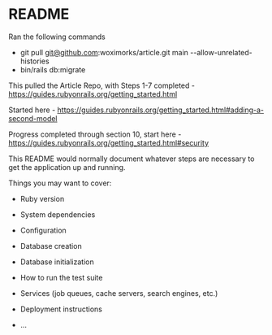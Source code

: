 # README

Ran the following commands 
- git pull git@github.com:woximorks/article.git main --allow-unrelated-histories
- bin/rails db:migrate

This pulled the Article Repo, with Steps 1-7 completed - https://guides.rubyonrails.org/getting_started.html

Started here - https://guides.rubyonrails.org/getting_started.html#adding-a-second-model

Progress completed through section 10, start here - https://guides.rubyonrails.org/getting_started.html#security

This README would normally document whatever steps are necessary to get the
application up and running.

Things you may want to cover:

* Ruby version

* System dependencies

* Configuration

* Database creation

* Database initialization

* How to run the test suite

* Services (job queues, cache servers, search engines, etc.)

* Deployment instructions

* ...
